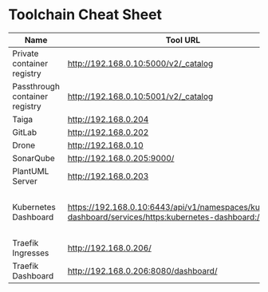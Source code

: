 # Toolchain Cheat Sheet

| Name                           | Tool URL                                                                                                     | Username | Password
|--------------------------------|-------------------------------------------------------------------------------------------------------------|----------|--------------------------------------------------------------
| Private container registry     | http://192.168.0.10:5000/v2/_catalog                                                                        |          |
| Passthrough container registry | http://192.168.0.10:5001/v2/_catalog                                                                        |          |
| Taiga                          | http://192.168.0.204                                                                                        | admin    | 123123
| GitLab                         | http://192.168.0.202                                                                                        | root     | password
| Drone                          | http://192.168.0.10                                                                                         | N/A      | N/A
| SonarQube                      | http://192.168.0.205:9000/                                                                                  | admin    | admin
| PlantUML Server                | http://192.168.0.203                                                                                        | N/A      | N/A
| Kubernetes Dashboard           | https://192.168.0.10:6443/api/v1/namespaces/kubernetes-dashboard/services/https:kubernetes-dashboard:/proxy | admin    | user/password returned by `./get_kubeconfig_yml.sh` and token returned by `./get_k3s_token.sh`
| Traefik Ingresses              | http://192.168.0.206/<path associated with service>                                                         | N/A      | N/A 
| Traefik Dashboard              | http://192.168.0.206:8080/dashboard/                                                                        | N/A      | N/A
